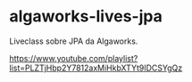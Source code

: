 # algaworks-lives-jpa
Liveclass sobre JPA da Algaworks.

https://www.youtube.com/playlist?list=PLZTjHbp2Y7812axMiHkbXTYt9IDCSYgQz
